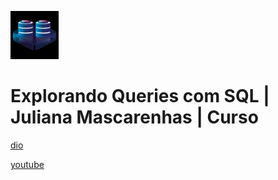![alt text](image.png)

# Explorando Queries com SQL | Juliana Mascarenhas | Curso

[dio](https://web.dio.me/course/explorando-queries-com-sql/learning/4faae679-cf90-48e3-9c22-9a9dd99623fa)

[youtube](https://www.youtube.com/playlist?list=PLUFkgDlXfnjuBqcvb384AzK6BrNLHEcJf)
